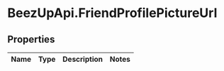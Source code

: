 # BeezUpApi.FriendProfilePictureUrl

## Properties
Name | Type | Description | Notes
------------ | ------------- | ------------- | -------------


